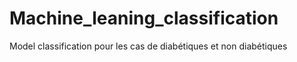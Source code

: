 # Machine_leaning_classification
Model classification pour les cas de diabétiques et non diabétiques
